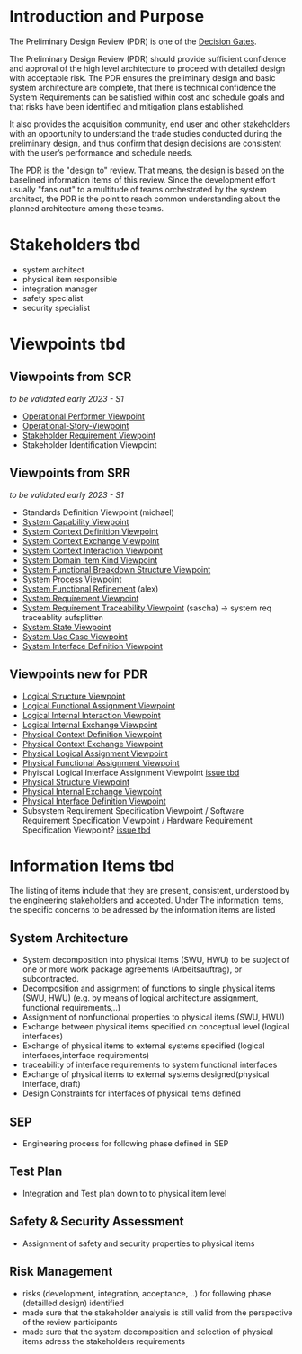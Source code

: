 # Introduction and Purpose

The Preliminary Design Review (PDR) is one of the [Decision Gates](decisiongates.md).

The Preliminary Design Review (PDR) should provide sufficient confidence and approval of the high level architecture to proceed with detailed design with acceptable risk. The PDR ensures the preliminary design and basic system architecture are complete, that there is technical confidence the System Requirements can be satisfied within cost and schedule goals and that risks have been identified and mitigation plans established.

It also provides the acquisition community, end user and other stakeholders with an opportunity to understand the trade studies conducted during the preliminary design, and thus confirm that design decisions are consistent with the user’s performance and schedule needs.

The PDR is the "design to" review. That means, the design is based on the baselined information items of this review. Since the development effort usually "fans out" to a multitude of teams orchestrated by the system architect, the PDR is the point to reach common understanding about the planned architecture among these teams.

# Stakeholders tbd
 * system architect
 * physical item responsible
 * integration manager
 * safety specialist
 * security specialist

# Viewpoints tbd
## Viewpoints from SCR

*to be validated early 2023 - S1*
 * [Operational Performer Viewpoint](../viewpoints/Operational-Performer-Viewpoint.md)
 * [Operational-Story-Viewpoint](../viewpoints/Operational-Story-Viewpoint.md)
 * [Stakeholder Requirement Viewpoint](../viewpoints/Stakeholder-Requirement-Viewpoint.md)
 * Stakeholder Identification Viewpoint

## Viewpoints from SRR

*to be validated early 2023 - S1*
 * Standards Definition Viewpoint (michael)
 * [System Capability Viewpoint](../viewpoints/System-Capability-Viewpoint.md)
 * [System Context Definition Viewpoint](../viewpoints/System-Context-Definition-Viewpoint.md)
 * [System Context Exchange Viewpoint](../viewpoints/System-Context-Exchange-Viewpoint.md)
 * [System Context Interaction Viewpoint](../viewpoints/System-Context-Interaction-Viewpoint.md)
 * [System Domain Item Kind Viewpoint](../viewpoints/System-Domain-Item-Kind-Viewpoint.md)
 * [System Functional Breakdown Structure Viewpoint](../viewpoints/System-Functional-Breakdown-Structure-Viewpoint.md)
 * [System Process Viewpoint](../viewpoints/System-Process-Viewpoint.md)
 * [System Functional Refinement](../viewpoints/System-Functional-Refinement-Viewpoint.md) (alex)
 * [System Requirement Viewpoint](../viewpoints/System-Requirement-Viewpoint.md)
 * [System Requirement Traceability Viewpoint](../viewpoints/System-Requirement-Traceability-Viewpoint.md) (sascha) -> system req traceablity aufsplitten
 * [System State Viewpoint](../viewpoints/System-State-Viewpoint.md)
 * [System Use Case Viewpoint](../viewpoints/System-Use-Case-Viewpoint.md)
 * [System Interface Definition Viewpoint](../viewpoints/System-Interface-Definition-Viewpoint.md)
 
 ## Viewpoints new for PDR
 
 * [Logical Structure Viewpoint](../viewpoints/Logical-Structure-Viewpoint.md)
 * [Logical Functional Assignment Viewpoint](../viewpoints/Logical-Functional-Assignment-Viewpoint.md)
 * [Logical Internal Interaction Viewpoint](../viewpoints/Logical-Internal-Interaction-Viewpoint.md)
 * [Logical Internal Exchange Viewpoint](../viewpoints/Logical-Internal-Exchange-Viewpoint.md)
 * [Physical Context Definition Viewpoint](../viewpoints/Physical-Context-Definition-Viewpoint.md)
 * [Physical Context Exchange Viewpoint](../viewpoints/Physical-Context-Exchange-Viewpoint.md)
 * [Physical Logical Assignment Viewpoint](../viewpoints/Physical-Logical-Assignment-Viewpoint.md)
 * [Physical Functional Assignment Viewpoint](../viewpoints/Physical-Functional-Assignment-Viewpoint.md)
 * Phyiscal Logical Interface Assignment Viewpoint [issue tbd](https://github.com/GfSE/SAF-Specification/issues/) 
 * [Physical Structure Viewpoint](../viewpoints/Physical-Structure-Viewpoint.md)
 * [Physical Internal Exchange Viewpoint](../viewpoints/Physical-Internal-Exchange-Viewpoint.md)
 * [Physical Interface Definition Viewpoint](../viewpoints/Physical-Interface-Definition-Viewpoint.md)
 * Subsystem Requirement Specification Viewpoint / Software Requirement Specification Viewpoint / Hardware Requirement Specification Viewpoint? [issue tbd](https://github.com/GfSE/SAF-Specification/issues/) 

# Information Items tbd

The listing of items include that they are present, consistent, understood by the engineering stakeholders and accepted.
Under The information Items, the specific concerns to be adressed by the information items are listed

## System Architecture
 * System decomposition into physical items (SWU, HWU) to be subject of one or more work package agreements (Arbeitsauftrag), or subcontracted.
 * Decomposition and assignment of functions to single physical items (SWU, HWU) (e.g. by means of logical architecture assignment, functional requirements,..)
 * Assignment of nonfunctional properties to physical items (SWU, HWU)
 * Exchange between physical items specified on conceptual level (logical interfaces)
 * Exchange of physical items to external systems specified (logical interfaces,interface requirements)
 * traceability of interface requirements to system functional interfaces
 * Exchange of physical items to external systems designed(physical interface, draft)
 * Design Constraints for interfaces of physical items defined

## SEP
 * Engineering process for following phase defined in SEP

## Test Plan
 * Integration and Test plan down to to physical item level

## Safety & Security Assessment
 * Assignment of safety and security properties to physical items

## Risk Management
 * risks (development, integration, acceptance, ..) for following phase (detailled design) identified
 * made sure that the stakeholder analysis is still valid from the perspective of the review participants
 * made sure that the system decomposition and selection of physical items adress the stakeholders requirements    
